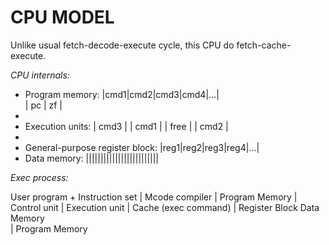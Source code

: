 
<h1>CPU MODEL</h1>

Unlike usual fetch-decode-execute cycle, this CPU do fetch-cache-execute.

_CPU internals:_

 *  Program memory:  |cmd1|cmd2|cmd3|cmd4|...|  
                     | pc | zf |
 *  
 *  Execution units: | cmd3 | | cmd1 | | free | | cmd2 |
 *  
 *  General-purpose register block:  |reg1|reg2|reg3|reg4|...|
 *  Data memory: |||||||||||||||||||||||||


_Exec process:_

User program + Instruction set
    |
Mcode compiler 
    |
Program Memory
    |
Control unit 
    |
Execution unit
    |
Cache (exec command)
    |
Register Block
Data Memory  
    |
Program Memory